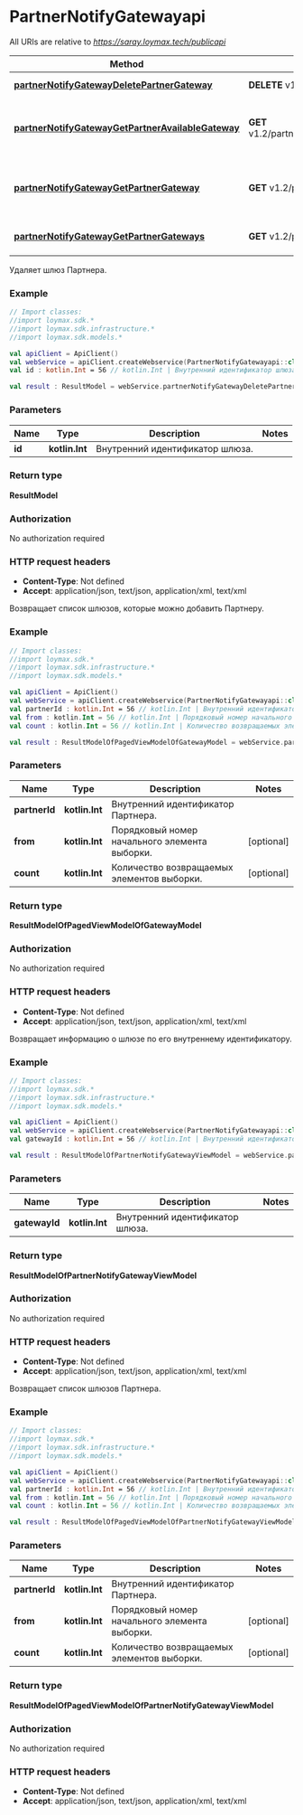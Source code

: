 # PartnerNotifyGatewayapi

All URIs are relative to *https://saray.loymax.tech/publicapi*

Method | HTTP request | Description
------------- | ------------- | -------------
[**partnerNotifyGatewayDeletePartnerGateway**](PartnerNotifyGatewayapi.md#partnerNotifyGatewayDeletePartnerGateway) | **DELETE** v1.2/partnerNotifyGateways/{id} | Удаляет шлюз Партнера.
[**partnerNotifyGatewayGetPartnerAvailableGateway**](PartnerNotifyGatewayapi.md#partnerNotifyGatewayGetPartnerAvailableGateway) | **GET** v1.2/partnerNotifyGateways/partner/{partnerId} | Возвращает список шлюзов, которые можно добавить Партнеру.
[**partnerNotifyGatewayGetPartnerGateway**](PartnerNotifyGatewayapi.md#partnerNotifyGatewayGetPartnerGateway) | **GET** v1.2/partnerNotifyGateways/{gatewayId} | Возвращает информацию о шлюзе по его внутреннему идентификатору.
[**partnerNotifyGatewayGetPartnerGateways**](PartnerNotifyGatewayapi.md#partnerNotifyGatewayGetPartnerGateways) | **GET** v1.2/partnerNotifyGateways | Возвращает список шлюзов Партнера.



Удаляет шлюз Партнера.

### Example
```kotlin
// Import classes:
//import loymax.sdk.*
//import loymax.sdk.infrastructure.*
//import loymax.sdk.models.*

val apiClient = ApiClient()
val webService = apiClient.createWebservice(PartnerNotifyGatewayapi::class.java)
val id : kotlin.Int = 56 // kotlin.Int | Внутренний идентификатор шлюза.

val result : ResultModel = webService.partnerNotifyGatewayDeletePartnerGateway(id)
```

### Parameters

Name | Type | Description  | Notes
------------- | ------------- | ------------- | -------------
 **id** | **kotlin.Int**| Внутренний идентификатор шлюза. |

### Return type

**ResultModel**

### Authorization

No authorization required

### HTTP request headers

 - **Content-Type**: Not defined
 - **Accept**: application/json, text/json, application/xml, text/xml


Возвращает список шлюзов, которые можно добавить Партнеру.

### Example
```kotlin
// Import classes:
//import loymax.sdk.*
//import loymax.sdk.infrastructure.*
//import loymax.sdk.models.*

val apiClient = ApiClient()
val webService = apiClient.createWebservice(PartnerNotifyGatewayapi::class.java)
val partnerId : kotlin.Int = 56 // kotlin.Int | Внутренний идентификатор Партнера.
val from : kotlin.Int = 56 // kotlin.Int | Порядковый номер начального элемента выборки.
val count : kotlin.Int = 56 // kotlin.Int | Количество возвращаемых элементов выборки.

val result : ResultModelOfPagedViewModelOfGatewayModel = webService.partnerNotifyGatewayGetPartnerAvailableGateway(partnerId, from, count)
```

### Parameters

Name | Type | Description  | Notes
------------- | ------------- | ------------- | -------------
 **partnerId** | **kotlin.Int**| Внутренний идентификатор Партнера. |
 **from** | **kotlin.Int**| Порядковый номер начального элемента выборки. | [optional]
 **count** | **kotlin.Int**| Количество возвращаемых элементов выборки. | [optional]

### Return type

**ResultModelOfPagedViewModelOfGatewayModel**

### Authorization

No authorization required

### HTTP request headers

 - **Content-Type**: Not defined
 - **Accept**: application/json, text/json, application/xml, text/xml


Возвращает информацию о шлюзе по его внутреннему идентификатору.

### Example
```kotlin
// Import classes:
//import loymax.sdk.*
//import loymax.sdk.infrastructure.*
//import loymax.sdk.models.*

val apiClient = ApiClient()
val webService = apiClient.createWebservice(PartnerNotifyGatewayapi::class.java)
val gatewayId : kotlin.Int = 56 // kotlin.Int | Внутренний идентификатор шлюза.

val result : ResultModelOfPartnerNotifyGatewayViewModel = webService.partnerNotifyGatewayGetPartnerGateway(gatewayId)
```

### Parameters

Name | Type | Description  | Notes
------------- | ------------- | ------------- | -------------
 **gatewayId** | **kotlin.Int**| Внутренний идентификатор шлюза. |

### Return type

**ResultModelOfPartnerNotifyGatewayViewModel**

### Authorization

No authorization required

### HTTP request headers

 - **Content-Type**: Not defined
 - **Accept**: application/json, text/json, application/xml, text/xml


Возвращает список шлюзов Партнера.

### Example
```kotlin
// Import classes:
//import loymax.sdk.*
//import loymax.sdk.infrastructure.*
//import loymax.sdk.models.*

val apiClient = ApiClient()
val webService = apiClient.createWebservice(PartnerNotifyGatewayapi::class.java)
val partnerId : kotlin.Int = 56 // kotlin.Int | Внутренний идентификатор Партнера.
val from : kotlin.Int = 56 // kotlin.Int | Порядковый номер начального элемента выборки.
val count : kotlin.Int = 56 // kotlin.Int | Количество возвращаемых элементов выборки.

val result : ResultModelOfPagedViewModelOfPartnerNotifyGatewayViewModel = webService.partnerNotifyGatewayGetPartnerGateways(partnerId, from, count)
```

### Parameters

Name | Type | Description  | Notes
------------- | ------------- | ------------- | -------------
 **partnerId** | **kotlin.Int**| Внутренний идентификатор Партнера. |
 **from** | **kotlin.Int**| Порядковый номер начального элемента выборки. | [optional]
 **count** | **kotlin.Int**| Количество возвращаемых элементов выборки. | [optional]

### Return type

**ResultModelOfPagedViewModelOfPartnerNotifyGatewayViewModel**

### Authorization

No authorization required

### HTTP request headers

 - **Content-Type**: Not defined
 - **Accept**: application/json, text/json, application/xml, text/xml

